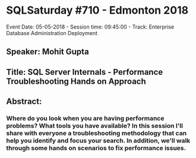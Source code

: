 # SQLSaturday #710 - Edmonton 2018
Event Date: 05-05-2018 - Session time: 09:45:00 - Track: Enterprise Database Administration  Deployment
## Speaker: Mohit Gupta
## Title: SQL Server Internals - Performance Troubleshooting Hands on Approach
## Abstract:
### Where do you look when you are having performance problems?  What tools you have available?  In this session I'll share with everyone a troubleshooting methodology that can help you identify and focus your search.  In addition, we'll walk through some hands on scenarios to fix performance issues.
